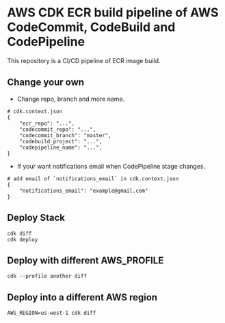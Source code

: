 # AWS CDK ECR build pipeline of AWS CodeCommit, CodeBuild and CodePipeline

This repository is a CI/CD pipeline of ECR image build.

## Change your own

- Change repo, branch and more name.

```
# cdk.context.json
{
    "ecr_repo": "...",
    "codecommit_repo": "...",
    "codecommit_branch": "master",
    "codebuild_project": "...",
    "codepipeline_name": "...",
}
```

- If your want notifications email when CodePipeline stage changes.

```
# add email of `notifications_email` in cdk.context.json
{
    "notifications_email": "example@gmail.com"
}
```

## Deploy Stack

```
cdk diff
cdk deploy
```

## Deploy with different AWS_PROFILE

```
cdk --profile another diff
```

## Deploy into a different AWS region

```
AWS_REGION=us-west-1 cdk diff
```

